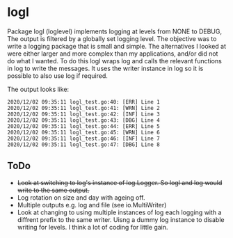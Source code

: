 # logl

Package logl (loglevel) implements logging at levels from NONE to DEBUG, The output is filtered by a globally set logging level.
The objective was to write a logging package that is small and simple. The alternatives I looked at were either larger and more complex than my applications, and/or did not do what I wanted.
To do this logl wraps log and calls the relevant functions in log to write the messages. It uses the writer instance in log so it is possible to also use log if required.

The output looks like:
```
2020/12/02 09:35:11 logl_test.go:40: [ERR] Line 1
2020/12/02 09:35:11 logl_test.go:41: [WRN] Line 2
2020/12/02 09:35:11 logl_test.go:42: [INF] Line 3
2020/12/02 09:35:11 logl_test.go:43: [DBG] Line 4
2020/12/02 09:35:11 logl_test.go:44: [ERR] Line 5
2020/12/02 09:35:11 logl_test.go:45: [WRN] Line 6
2020/12/02 09:35:11 logl_test.go:46: [INF] Line 7
2020/12/02 09:35:11 logl_test.go:47: [DBG] Line 8
```

## ToDo
* ~~Look at switching to log's instance of log.Logger.  So logl and log would write to the same output.~~
* Log rotation on size and day with ageing off.
* Multiple outputs e.g. log and file (see io.MultiWriter)
* Look at changing to using multiple instances of log each logging with a diffrent prefix to the same writer. Uisng a dummy log instance to disable writing for levels. I think a lot of coding for little gain.


